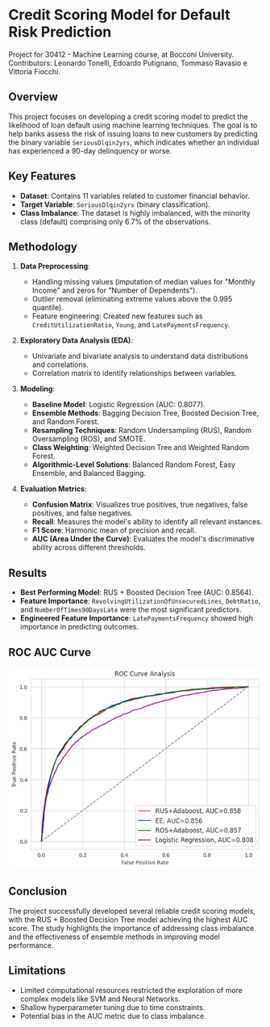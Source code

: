# Credit Scoring Model for Default Risk Prediction
Project for 30412 - Machine Learning course, at Bocconi University. Contributors: Leonardo Tonelli, Edoardo Putignano, Tommaso Ravasio e Vittoria Fiocchi. 


## Overview
This project focuses on developing a credit scoring model to predict the likelihood of loan default using machine learning techniques. The goal is to help banks assess the risk of issuing loans to new customers by predicting the binary variable `SeriousDlqin2yrs`, which indicates whether an individual has experienced a 90-day delinquency or worse.

## Key Features
- **Dataset**: Contains 11 variables related to customer financial behavior.
- **Target Variable**: `SeriousDlqin2yrs` (binary classification).
- **Class Imbalance**: The dataset is highly imbalanced, with the minority class (default) comprising only 6.7% of the observations.

## Methodology
1. **Data Preprocessing**:
   - Handling missing values (imputation of median values for "Monthly Income" and zeros for "Number of Dependents").
   - Outlier removal (eliminating extreme values above the 0.995 quantile).
   - Feature engineering: Created new features such as `CreditUtilizationRatio`, `Young`, and `LatePaymentsFrequency`.

2. **Exploratory Data Analysis (EDA)**:
   - Univariate and bivariate analysis to understand data distributions and correlations.
   - Correlation matrix to identify relationships between variables.

3. **Modeling**:
   - **Baseline Model**: Logistic Regression (AUC: 0.8077).
   - **Ensemble Methods**: Bagging Decision Tree, Boosted Decision Tree, and Random Forest.
   - **Resampling Techniques**: Random Undersampling (RUS), Random Oversampling (ROS), and SMOTE.
   - **Class Weighting**: Weighted Decision Tree and Weighted Random Forest.
   - **Algorithmic-Level Solutions**: Balanced Random Forest, Easy Ensemble, and Balanced Bagging.

4. **Evaluation Metrics**:
   - **Confusion Matrix**: Visualizes true positives, true negatives, false positives, and false negatives.
   - **Recall**: Measures the model's ability to identify all relevant instances.
   - **F1 Score**: Harmonic mean of precision and recall.
   - **AUC (Area Under the Curve)**: Evaluates the model's discriminative ability across different thresholds.

## Results
- **Best Performing Model**: RUS + Boosted Decision Tree (AUC: 0.8564).
- **Feature Importance**: `RevolvingUtilizationOfUnsecuredLines`, `DebtRatio`, and `NumberOfTimes90DaysLate` were the most significant predictors.
- **Engineered Feature Importance**: `LatePaymentsFrequency` showed high importance in predicting outcomes.

## ROC AUC Curve
![ROC AUC Curve](ROC_AUC_curve.png)  <!-- Replace with actual path to the ROC AUC curve image -->

## Conclusion
The project successfully developed several reliable credit scoring models, with the RUS + Boosted Decision Tree model achieving the highest AUC score. The study highlights the importance of addressing class imbalance and the effectiveness of ensemble methods in improving model performance.

## Limitations
- Limited computational resources restricted the exploration of more complex models like SVM and Neural Networks.
- Shallow hyperparameter tuning due to time constraints.
- Potential bias in the AUC metric due to class imbalance.
